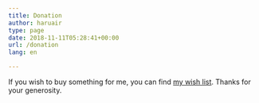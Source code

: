 ```yaml
---
title: Donation
author: haruair
type: page
date: 2018-11-11T05:28:41+00:00
url: /donation
lang: en

---
```


If you wish to buy something for me, you can find [my wish list](http://a.co/3qqXcmm). Thanks for your generosity.

